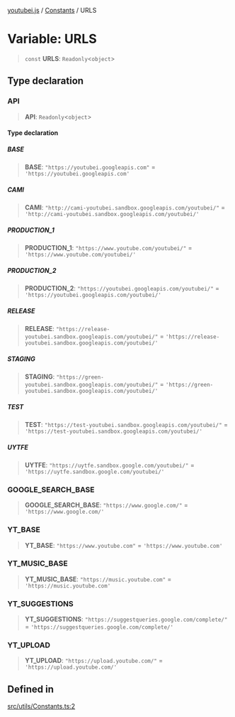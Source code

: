 [youtubei.js](../../../README.md) / [Constants](../README.md) / URLS

# Variable: URLS

> `const` **URLS**: `Readonly`\<`object`\>

## Type declaration

### API

> **API**: `Readonly`\<`object`\>

#### Type declaration

##### BASE

> **BASE**: `"https://youtubei.googleapis.com"` = `'https://youtubei.googleapis.com'`

##### CAMI

> **CAMI**: `"http://cami-youtubei.sandbox.googleapis.com/youtubei/"` = `'http://cami-youtubei.sandbox.googleapis.com/youtubei/'`

##### PRODUCTION\_1

> **PRODUCTION\_1**: `"https://www.youtube.com/youtubei/"` = `'https://www.youtube.com/youtubei/'`

##### PRODUCTION\_2

> **PRODUCTION\_2**: `"https://youtubei.googleapis.com/youtubei/"` = `'https://youtubei.googleapis.com/youtubei/'`

##### RELEASE

> **RELEASE**: `"https://release-youtubei.sandbox.googleapis.com/youtubei/"` = `'https://release-youtubei.sandbox.googleapis.com/youtubei/'`

##### STAGING

> **STAGING**: `"https://green-youtubei.sandbox.googleapis.com/youtubei/"` = `'https://green-youtubei.sandbox.googleapis.com/youtubei/'`

##### TEST

> **TEST**: `"https://test-youtubei.sandbox.googleapis.com/youtubei/"` = `'https://test-youtubei.sandbox.googleapis.com/youtubei/'`

##### UYTFE

> **UYTFE**: `"https://uytfe.sandbox.google.com/youtubei/"` = `'https://uytfe.sandbox.google.com/youtubei/'`

### GOOGLE\_SEARCH\_BASE

> **GOOGLE\_SEARCH\_BASE**: `"https://www.google.com/"` = `'https://www.google.com/'`

### YT\_BASE

> **YT\_BASE**: `"https://www.youtube.com"` = `'https://www.youtube.com'`

### YT\_MUSIC\_BASE

> **YT\_MUSIC\_BASE**: `"https://music.youtube.com"` = `'https://music.youtube.com'`

### YT\_SUGGESTIONS

> **YT\_SUGGESTIONS**: `"https://suggestqueries.google.com/complete/"` = `'https://suggestqueries.google.com/complete/'`

### YT\_UPLOAD

> **YT\_UPLOAD**: `"https://upload.youtube.com/"` = `'https://upload.youtube.com/'`

## Defined in

[src/utils/Constants.ts:2](https://github.com/LuanRT/YouTube.js/blob/cf09f7bab14fcca99e1f3ae428c7337fea58cfa5/src/utils/Constants.ts#L2)
